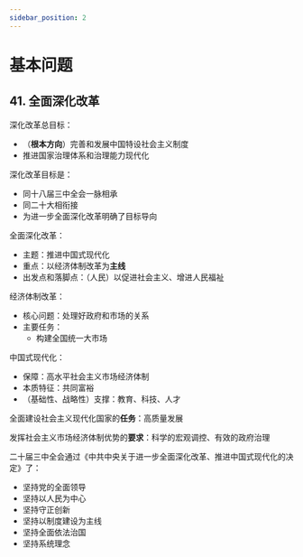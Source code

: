 ```yaml
---
sidebar_position: 2
---
```


# 基本问题

## 41. 全面深化改革

深化改革总目标：

+ （**根本方向**）完善和发展中国特设社会主义制度
+ 推进国家治理体系和治理能力现代化

深化改革目标是：

+ 同十八届三中全会一脉相承
+ 同二十大相衔接
+ 为进一步全面深化改革明确了目标导向

全面深化改革：

+ 主题：推进中国式现代化
+ 重点：以经济体制改革为**主线**
+ 出发点和落脚点：（人民）以促进社会主义、增进人民福祉

经济体制改革：

+ 核心问题：处理好政府和市场的关系 
+ 主要任务：
  + 构建全国统一大市场

中国式现代化：

+ 保障：高水平社会主义市场经济体制
+ 本质特征：共同富裕
+ （基础性、战略性）支撑：教育、科技、人才

全面建设社会主义现代化国家的**任务**：高质量发展

发挥社会主义市场经济体制优势的**要求**：科学的宏观调控、有效的政府治理

二十届三中全会通过《中共中央关于进一步全面深化改革、推进中国式现代化的决定》了：

+ 坚持党的全面领导
+ 坚持以人民为中心
+ 坚持守正创新
+ 坚持以制度建设为主线
+ 坚持全面依法治国
+ 坚持系统理念